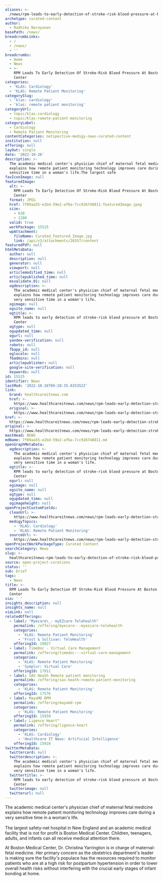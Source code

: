 ```yaml
---
aliases: >-
  /news/rpm-leads-to-early-detection-of-stroke-risk-blood-pressure-at-boston-medical-center
archetype: curated-content
author:
  - Radhika Narayanan
basePath: /news/
breadcrumbLinks:
  - /
  - /news/
  - ''
breadcrumbs:
  - Home
  - News
  - >-
    RPM Leads To Early Detection Of Stroke-Risk Blood Pressure At Boston Medical
    Center
categories:
  - 'KLAS: Cardiology'
  - 'KLAS: Remote Patient Monitoring'
categorySlug:
  - 'klas: cardiology'
  - 'klas: remote patient monitoring'
categoryUrl:
  - topic/klas-cardiology
  - topic/klas-remote-patient-monitoring
categoryLabel:
  - Cardiology
  - Remote Patient Monitoring
contentCategories: netspective-medigy-news-curated-content
institution: null
offering: null
layOut: single
date: '2022-10-26'
description: >-
  The academic medical center's physician chief of maternal fetal medicine
  explains how remote patient monitoring technology improves care during a very
  sensitive time in a woman's life.The largest safe
favIconImage: null
featuredImage:
  alt: >-
    RPM Leads To Early Detection Of Stroke-Risk Blood Pressure At Boston Medical
    Center
  format: JPEG
  href: 7f09aa55-e2bd-59e2-af6a-7cc926748811-featuredImage.jpeg
  size:
    - 630
    - 1200
  valid: true
  workPackage: 15525
  wpAttachment:
    fileName: Curated_Featured_Image.jpg
    link: /api/v3/attachments/28357/content
featuredPdf: null
htmlMetaData:
  author: null
  description: null
  generator: null
  viewport: null
  articlemodified_time: null
  articlepublished_time: null
  msvalidate.01: null
  ogdescription: >-
    The academic medical center's physician chief of maternal fetal medicine
    explains how remote patient monitoring technology improves care during a
    very sensitive time in a woman's life.
  ogimage: null
  ogsite_name: null
  ogtitle: >-
    RPM leads to early detection of stroke-risk blood pressure at Boston Medical
    Center
  ogtype: null
  ogupdated_time: null
  ogurl: null
  yandex-verification: null
  robots: null
  fbapp_id: null
  oglocale: null
  fbadmins: null
  articlepublisher: null
  google-site-verification: null
  keywords: null
id: 15525
identifier: News
lastMod: '2022-10-26T09:28:35.825352Z'
link:
  brand: healthcareitnews.com
  href: >-
    https://www.healthcareitnews.com/news/rpm-leads-early-detection-stroke-risk-blood-pressure-boston-medical-center
  original: >-
    https://www.healthcareitnews.com/news/rpm-leads-early-detection-stroke-risk-blood-pressure-boston-medical-center
href: >-
  https://www.healthcareitnews.com/news/rpm-leads-early-detection-stroke-risk-blood-pressure-boston-medical-center
original: >-
  https://www.healthcareitnews.com/news/rpm-leads-early-detection-stroke-risk-blood-pressure-boston-medical-center
mastHead: NEWS
mdName: 7f09aa55-e2bd-59e2-af6a-7cc926748811.md
openGraphMetaData:
  ogdescription: >-
    The academic medical center's physician chief of maternal fetal medicine
    explains how remote patient monitoring technology improves care during a
    very sensitive time in a woman's life.
  ogtitle: >-
    RPM leads to early detection of stroke-risk blood pressure at Boston Medical
    Center
  ogurl: null
  ogimage: null
  ogsite_name: null
  ogtype: null
  ogupdated_time: null
  ogimageheight: null
openProjectCustomFields:
  cleanUrl: >-
    https://www.healthcareitnews.com/news/rpm-leads-early-detection-stroke-risk-blood-pressure-boston-medical-center
  medigyTopics:
    - 'KLAS: Cardiology'
    - 'KLAS: Remote Patient Monitoring'
  sourceUrl: >-
    https://www.healthcareitnews.com/news/rpm-leads-early-detection-stroke-risk-blood-pressure-boston-medical-center
openProjectWorkPackageType: Curated Content
searchCategory: News
slug: >-
  healthcareitnews-rpm-leads-to-early-detection-of-stroke-risk-blood-pressure-at-boston-medical-center
source: open-project-curations
status: ''
sub: brief
tags:
  - News
title: >-
  RPM Leads To Early Detection Of Stroke-Risk Blood Pressure At Boston Medical
  Center
via: ' '
insights_description: null
insights_name: null
viaLink: null
relatedOfferings:
  - label: "Myecare\_- myEZcare Telehealth"
    permalink: /offering/myecare---myezcare-telehealth
    categories:
      - 'KLAS: Remote Patient Monitoring'
      - 'Frost & Sullivan: TeleHealth'
    offeringId: 18027
  - label: TimeDoc - Virtual Care Management
    permalink: /offering/timedoc---virtual-care-management
    categories:
      - 'KLAS: Remote Patient Monitoring'
      - 'Symplur: Virtual Care'
    offeringId: 17911
  - label: SAS Heath Remote patient monitoring
    permalink: /offering/sas-heath-remote-patient-monitoring
    categories:
      - 'KLAS: Remote Patient Monitoring'
    offeringId: 17576
  - label: MayaMD RPM
    permalink: /offering/mayamd-rpm
    categories:
      - 'KLAS: Remote Patient Monitoring'
    offeringId: 15939
  - label: Ligence Heart™
    permalink: /offering/ligence-heart
    categories:
      - 'KLAS: Cardiology'
      - 'Healthcare IT News: Artificial Intelligence'
    offeringId: 15928
twitterMetaData:
  twittercard: null
  twitterdescription: >-
    The academic medical center's physician chief of maternal fetal medicine
    explains how remote patient monitoring technology improves care during a
    very sensitive time in a woman's life.
  twittertitle: >-
    RPM leads to early detection of stroke-risk blood pressure at Boston Medical
    Center
  twitterimage: null
  twitterurl: null
---
```

<p>The academic medical center's physician chief of maternal fetal medicine explains how remote patient monitoring technology improves care during a very sensitive time in a woman's life.<br><br>The largest safety-net hospital in New England and an academic medical facility that is not for profit is Boston Medical Center. Children, teenagers, adults, and infants can all receive medical attention there.</p><p>At Boston Medical Center, Dr. Christina Yarrington is in charge of maternal-fetal medicine. Her primary concern as the obstetrics department's leader is making sure the facility's populace has the resources required to monitor patients who are at a high risk for postpartum hypertension in order to lower overall health risks without interfering with the crucial early stages of infant bonding at home.</p>